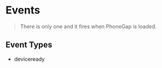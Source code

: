 Events
======

> There is only one and it fires when PhoneGap is loaded.

Event Types
-----------

- deviceready